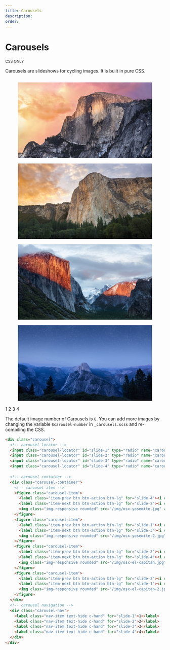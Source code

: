 ```yaml
---
title: Carousels
description: 
order: 
---
```


# Carousels

<small class="label label-secondary">CSS ONLY</small>

Carousels are slideshows for cycling images. It is built in pure CSS.

 
<div class="vp-raw docs-demo columns">
  <div class="column col-12">
    <div class="carousel">
      <input class="carousel-locator" id="slide-1" type="radio" name="carousel-radio" hidden="" checked="">
      <input class="carousel-locator" id="slide-2" type="radio" name="carousel-radio" hidden="">
      <input class="carousel-locator" id="slide-3" type="radio" name="carousel-radio" hidden="">
      <input class="carousel-locator" id="slide-4" type="radio" name="carousel-radio" hidden="">
      <div class="carousel-container">
        <figure class="carousel-item">
          <label class="item-prev btn btn-action btn-lg" for="slide-4"><i class="icon icon-arrow-left"></i></label>
          <label class="item-next btn btn-action btn-lg" for="slide-2"><i class="icon icon-arrow-right"></i></label><img class="img-responsive rounded" src="/img/osx-yosemite.jpg" alt="macOS Yosemite Wallpaper">
        </figure>
        <figure class="carousel-item">
          <label class="item-prev btn btn-action btn-lg" for="slide-1"><i class="icon icon-arrow-left"></i></label>
          <label class="item-next btn btn-action btn-lg" for="slide-3"><i class="icon icon-arrow-right"></i></label><img class="img-responsive rounded" src="/img/osx-yosemite-2.jpg" alt="macOS Yosemite Wallpaper">
        </figure>
        <figure class="carousel-item">
          <label class="item-prev btn btn-action btn-lg" for="slide-2"><i class="icon icon-arrow-left"></i></label>
          <label class="item-next btn btn-action btn-lg" for="slide-4"><i class="icon icon-arrow-right"></i></label><img class="img-responsive rounded" src="/img/osx-el-capitan.jpg" alt="macOS El Capitan Wallpaper">
        </figure>
        <figure class="carousel-item">
          <label class="item-prev btn btn-action btn-lg" for="slide-3"><i class="icon icon-arrow-left"></i></label>
          <label class="item-next btn btn-action btn-lg" for="slide-1"><i class="icon icon-arrow-right"></i></label><img class="img-responsive rounded" src="/img/osx-el-capitan-2.jpg" alt="macOS El Capitan Wallpaper">
        </figure>
      </div>
      <div class="carousel-nav">
        <label class="nav-item text-hide c-hand" for="slide-1">1</label>
        <label class="nav-item text-hide c-hand" for="slide-2">2</label>
        <label class="nav-item text-hide c-hand" for="slide-3">3</label>
        <label class="nav-item text-hide c-hand" for="slide-4">4</label>
      </div>
    </div>
  </div>
</div>

The default image number of Carousels is `8`. You can add more images by changing the variable `$carousel-number` in `_carousels.scss` and re-compiling the CSS.

```html
<div class="carousel">
  <!-- carousel locator -->
  <input class="carousel-locator" id="slide-1" type="radio" name="carousel-radio" hidden="" checked="">
  <input class="carousel-locator" id="slide-2" type="radio" name="carousel-radio" hidden="">
  <input class="carousel-locator" id="slide-3" type="radio" name="carousel-radio" hidden="">
  <input class="carousel-locator" id="slide-4" type="radio" name="carousel-radio" hidden="">
  
  <!-- carousel container -->
  <div class="carousel-container">
    <!-- carousel item -->
    <figure class="carousel-item">
      <label class="item-prev btn btn-action btn-lg" for="slide-4"><i class="icon icon-arrow-left"></i></label>
      <label class="item-next btn btn-action btn-lg" for="slide-2"><i class="icon icon-arrow-right"></i></label>
      <img class="img-responsive rounded" src="/img/osx-yosemite.jpg" alt="macOS Yosemite Wallpaper">
    </figure>
    <figure class="carousel-item">
      <label class="item-prev btn btn-action btn-lg" for="slide-1"><i class="icon icon-arrow-left"></i></label>
      <label class="item-next btn btn-action btn-lg" for="slide-3"><i class="icon icon-arrow-right"></i></label>
      <img class="img-responsive rounded" src="/img/osx-yosemite-2.jpg" alt="macOS Yosemite Wallpaper">
    </figure>
    <figure class="carousel-item">
      <label class="item-prev btn btn-action btn-lg" for="slide-2"><i class="icon icon-arrow-left"></i></label>
      <label class="item-next btn btn-action btn-lg" for="slide-4"><i class="icon icon-arrow-right"></i></label>
      <img class="img-responsive rounded" src="/img/osx-el-capitan.jpg" alt="macOS El Capitan Wallpaper">
    </figure>
    <figure class="carousel-item">
      <label class="item-prev btn btn-action btn-lg" for="slide-3"><i class="icon icon-arrow-left"></i></label>
      <label class="item-next btn btn-action btn-lg" for="slide-1"><i class="icon icon-arrow-right"></i></label>
      <img class="img-responsive rounded" src="/img/osx-el-capitan-2.jpg" alt="macOS El Capitan Wallpaper">
    </figure>
  </div>
  <!-- carousel navigation -->
  <div class="carousel-nav">
    <label class="nav-item text-hide c-hand" for="slide-1">1</label>
    <label class="nav-item text-hide c-hand" for="slide-2">2</label>
    <label class="nav-item text-hide c-hand" for="slide-3">3</label>
    <label class="nav-item text-hide c-hand" for="slide-4">4</label>
  </div>
</div>
```
